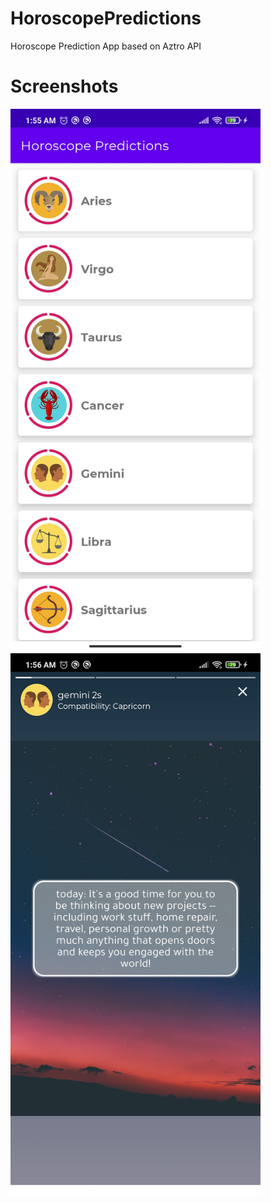 # HoroscopePredictions
Horoscope Prediction App based on Aztro API

# Screenshots
<img src="https://github.com/mtdagar/HoroscopePredictions/blob/main/screenshots/screenshot1.jpg" alt="Screenshot" width = "400" >
<img src="https://github.com/mtdagar/HoroscopePredictions/blob/main/screenshots/screenshot2.jpg" alt="Screenshot" width = "400" >

